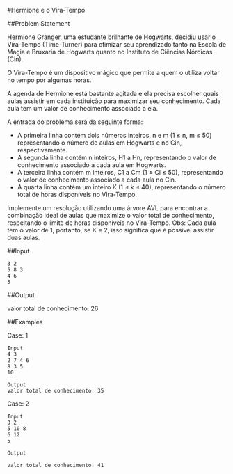 #Hermione e o Vira-Tempo

##Problem Statement

Hermione Granger, uma estudante brilhante de Hogwarts, decidiu usar o Vira-Tempo (Time-Turner) para otimizar seu aprendizado tanto na Escola de Magia e Bruxaria de Hogwarts quanto no Instituto de Ciências Nórdicas (Cin).

O Vira-Tempo é um dispositivo mágico que permite a quem o utiliza voltar no tempo por algumas horas.

A agenda de Hermione está bastante agitada e ela precisa escolher quais aulas assistir em cada instituição para maximizar seu conhecimento. Cada aula tem um valor de conhecimento associado a ela.

A entrada do problema será da seguinte forma:

- A primeira linha contém dois números inteiros, n e m (1 ≤ n, m ≤ 50) representando o número de aulas em Hogwarts e no Cin, respectivamente.
- A segunda linha contém n inteiros, H1 a Hn, representando o valor de conhecimento associado a cada aula em Hogwarts.
- A terceira linha contém m inteiros, C1 a Сm (1 ≤ Ci ≤ 50), representando o valor de conhecimento associado a cada aula no Cin.
- A quarta linha contém um inteiro K (1 ≤ k ≤ 40), representando o número total de horas disponíveis no Vira-Tempo.

Implemente um resolução utilizando uma árvore AVL para encontrar a combinação ideal de aulas que maximize o valor total de conhecimento, respeitando o limite de horas disponíveis no Vira-Tempo.
Obs: Cada aula tem o valor de 1, portanto, se K = 2, isso significa que é possível assistir duas aulas.

##Input
```
3 2  
5 8 3  
4 6  
5  
```
##Output

valor total de conhecimento: 26

##Examples

Case: 1

```
Input
4 3
2 7 4 6
8 3 5
10

Output
valor total de conhecimento: 35
```

Case: 2

```
Input
3 2
5 10 8
6 12
5

Output

valor total de conhecimento: 41
```